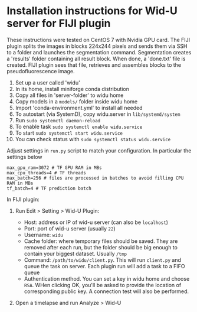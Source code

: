 # Installation instructions for Wid-U server for FIJI plugin

These instructions were tested on CentOS 7 with Nvidia GPU card. The FIJI plugin splits the images in blocks 224x244 pixels and sends them via SSH to a folder and launches the segmentation command. Segmentation creates a 'results' folder containing all result block. When done, a 'done.txt' file is created. FIJI plugin sees that file, retrieves and assembles blocks to the pseudofluorescence image.

1. Set up a user called 'widu'
1. In its home, install miniforge conda distribution
1. Copy all files in 'server-folder' to widu home
1. Copy models in a `models/` folder inside widu home
1. Import 'conda-environment.yml' to install all needed 
1. To autostart (via SystemD), copy widu.server in `lib/systemd/system`
1. Run `sudo systemctl daemon-reload`
1. To enable task `sudo systemctl enable widu.service`
1. To start `sudo systemctl start widu.service`
1. You can check status with `sudo systemctl status widu.service`

Adjust settings in `run.py` script to match your configuration. In particular the settings below

    max_gpu_ram=3072 # TF GPU RAM in MBs
    max_cpu_threads=4 # TF threads
    max_batch=256 # files are processed in batches to avoid filling CPU RAM in MBs
    tf_batch=4 # TF prediction batch


In FIJI plugin:

1. Run Edit > Setting > Wid-U Plugin:

   - Host: address or IP of wid-u server (can also be `localhost`)
   - Port: port of wid-u server (usually `22`)
   - Username: `widu`
   - Cache folder: where temporary files should be saved. They are removed after each run, but the folder should be big enough to contain your biggest dataset. Usually `/tmp`
   - Command: `/path/to/widu/client.py`. This will run `client.py` and queue the task on server. Each plugin run will add a task to a FIFO queue
   - Authentication method. You can set a key in widu home and choose `RSA`. WHen clicking OK, you'll be asked to provide the location of corresponding public key. A connection test will also be performed.

2. Open a timelapse and run Analyze > Wid-U
